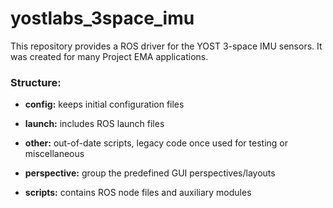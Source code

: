 # yostlabs_3space_imu
This repository provides a ROS driver for the YOST 3-space IMU sensors. It was created for many Project EMA applications.

### Structure:

- **config:** keeps initial configuration files

- **launch:** includes ROS launch files

- **other:** out-of-date scripts, legacy code once used for testing or miscellaneous 

- **perspective:** group the predefined GUI perspectives/layouts

- **scripts:** contains ROS node files and auxiliary modules
